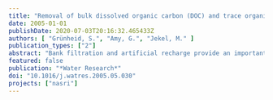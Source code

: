 ```yaml
---
title: "Removal of bulk dissolved organic carbon (DOC) and trace organic compounds by bank filtration and artificial recharge"
date: 2005-01-01
publishDate: 2020-07-03T20:16:32.465433Z
authors: [ "Grünheid, S.", "Amy, G.", "Jekel, M." ]
publication_types: ["2"]
abstract: "Bank filtration and artificial recharge provide an important drinking water source to the city of Berlin. Due to the practice of water recycling through a semi-closed urban water cycle, the introduction of effluent organic matter (EfOM) and persistent trace organic pollutants in the drinking water is of potential concern. In the work reported herein, the research objectives are to study the removal of bulk and trace organics at bank filtration and artificial recharge sites and to assess important factors of influence for the Berlin area. The monthly analytical program is comprised of dissolved organic carbon (DOC), UV absorbance (UVA254), liquid chromatography with organic carbon detection (LC-OCD), differentiated adsorbable organic halogens (AOX) and single organic compound analysis of a few model compounds. More than 1 year of monitoring was conducted on observation wells located along the flowpaths of the infiltrating water at two field sites that have different characteristics regarding redox conditions, travel time, and travel distance. Two transects are highlighted: one associated with a bank filtration site dominated by anoxic/anaerobic conditions with a travel time of up to 4–5 months, and another with an artificial recharge site dominated by aerobic conditions with a travel time of up to 50 days. It was found that redox conditions and travel time significantly influence the DOC degradation kinetics and the efficiency of AOX and trace compound removal."
featured: false
publication: "*Water Research*"
doi: "10.1016/j.watres.2005.05.030"
projects: ["nasri"]
---
```


